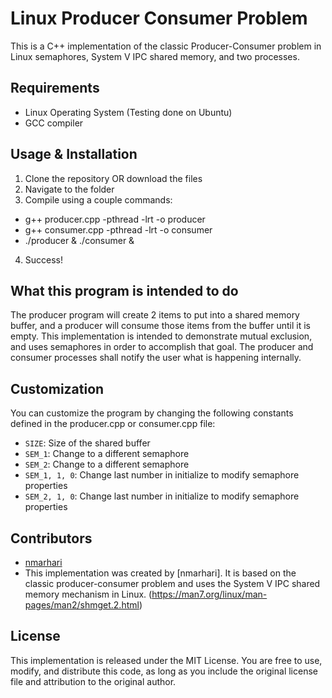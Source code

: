 # Linux Producer Consumer Problem

This is a C++ implementation of the classic Producer-Consumer problem in Linux semaphores, System V IPC shared memory, and two processes.

## Requirements

- Linux Operating System (Testing done on Ubuntu)
- GCC compiler

## Usage & Installation

1. Clone the repository OR download the files
2. Navigate to the folder
3. Compile using a couple commands:
  - g++ producer.cpp -pthread -lrt -o producer
  - g++ consumer.cpp -pthread -lrt -o consumer
  - ./producer & ./consumer &
4. Success!

## What this program is intended to do
The producer program will create 2 items to put into a shared memory buffer, and a producer will consume those items from the buffer until it is empty. This implementation is intended to demonstrate mutual exclusion, and uses semaphores in order to accomplish that goal. The producer and consumer processes shall notify the user what is happening internally.

## Customization

You can customize the program by changing the following constants defined in the producer.cpp or consumer.cpp file:
- `SIZE`: Size of the shared buffer
- `SEM_1`: Change to a different semaphore
- `SEM_2`: Change to a different semaphore
- `SEM_1, 1, 0`: Change last number in initialize to modify semaphore properties
- `SEM_2, 1, 0`: Change last number in initialize to modify semaphore properties

## Contributors

- [nmarhari](https://github.com/nmarhari)
- This implementation was created by [nmarhari]. It is based on the classic producer-consumer problem and uses the System V IPC shared memory mechanism in Linux. (https://man7.org/linux/man-pages/man2/shmget.2.html)

## License

This implementation is released under the MIT License. You are free to use, modify, and distribute this code, as long as you include the original license file and attribution to the original author.
